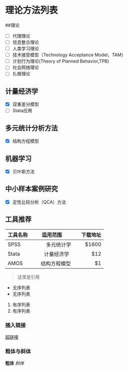 # 理论方法列表
##理论
- [ ] 代理理论
- [ ] 信息整合理论
- [ ] 人类学习理论
- [ ] 技术接受模型（Technology Acceptance Model，TAM）
- [ ] 计划行为理论(Theory of Planned Behavior,TPB)
- [ ] 社会网络理论
- [ ] 扎根理论

## 计量经济学
- [x] 双重差分模型
- [ ] Stata应用  

## 多元统计分析方法
- [x] 结构方程模型

## 机器学习
- [x] 贝叶斯方法

## 中小样本案例研究
- [x] 定性比较分析（QCA）方法

## 工具推荐
| 工具名称        | 适用范围           | 下载地址  |
| ------------- |:-------------:| -----:|
| SPSS     | 多元统计学 | $1600 |
| Stata      | 计量经济学     |   $12 |
| AMOS | 结构方程模型      |    $1 |

 > 这里是引用
* 无序列表
* 无序列表
1. 有序列表
2. 有序列表
### 插入链接
[超链接](http://fanyi.baidu.com/)
### 粗体与斜体
**粗体**
*斜体*
